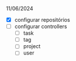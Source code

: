 11/06/2024
- [x] configurar repositórios
- [ ] configurar controllers
	- [ ] task
	- [ ] tag
	- [ ] project
	- [ ] user